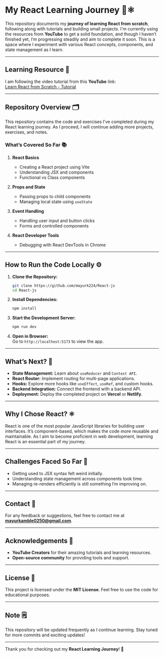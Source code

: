# **My React Learning Journey** 🚀⚛️

This repository documents my **journey of learning React from scratch**, following along with tutorials and building small projects. I'm currently using the resources from **YouTube** to get a solid foundation, and though I haven’t finished yet, I’m progressing steadily and aim to complete it soon. This is a space where I experiment with various React concepts, components, and state management as I learn.

---

## **Learning Resource** 🎥  
I am following the video tutorial from this **YouTube** link:  
[Learn React from Scratch - Tutorial](https://youtu.be/dz458ZkBMak?si=1xoMRFeyrKZ6uU6a)

---

## **Repository Overview** 🗂️

This repository contains the code and exercises I’ve completed during my React learning journey. As I proceed, I will continue adding more projects, exercises, and notes.

### **What’s Covered So Far** 📚

1. **React Basics**  
   - Creating a React project using Vite
   - Understanding JSX and components
   - Functional vs Class components

2. **Props and State**  
   - Passing props to child components
   - Managing local state using `useState`

3. **Event Handling**  
   - Handling user input and button clicks
   - Forms and controlled components

4. **React Developer Tools**  
   - Debugging with React DevTools in Chrome

---

## **How to Run the Code Locally** ⚙️

1. **Clone the Repository:**  
   ```bash
   git clone https://github.com/mayurk224/React-js
   cd React-js
   ```

2. **Install Dependencies:**  
   ```bash
   npm install
   ```

3. **Start the Development Server:**  
   ```bash
   npm run dev
   ```

4. **Open in Browser:**  
   Go to `http://localhost:5173` to view the app.

---

## **What’s Next?** 🚧

- **State Management:** Learn about `useReducer` and `Context API`.
- **React Router:** Implement routing for multi-page applications.
- **Hooks:** Explore more hooks like `useEffect`, `useRef`, and custom hooks.
- **Backend Integration:** Connect the frontend with a backend API.
- **Deployment:** Deploy the completed project on **Vercel** or **Netlify**.

---

## **Why I Chose React?** ⚛️

React is one of the most popular JavaScript libraries for building user interfaces. It’s component-based, which makes the code more reusable and maintainable. As I aim to become proficient in web development, learning React is an essential part of my journey.

---

## **Challenges Faced So Far** 🤯

- Getting used to JSX syntax felt weird initially.  
- Understanding state management across components took time.  
- Managing re-renders efficiently is still something I’m improving on.

---

## **Contact** 📧

For any feedback or suggestions, feel free to contact me at **mayurkamble0250@gmail.com**.

---

## **Acknowledgements** 💙

- **YouTube Creators** for their amazing tutorials and learning resources.  
- **Open-source community** for providing tools and support.  

---

## **License** 📝

This project is licensed under the **MIT License**. Feel free to use the code for educational purposes.

---

## **Note** 🗒️

This repository will be updated frequently as I continue learning. Stay tuned for more commits and exciting updates!

---

Thank you for checking out my **React Learning Journey**! 🎉
